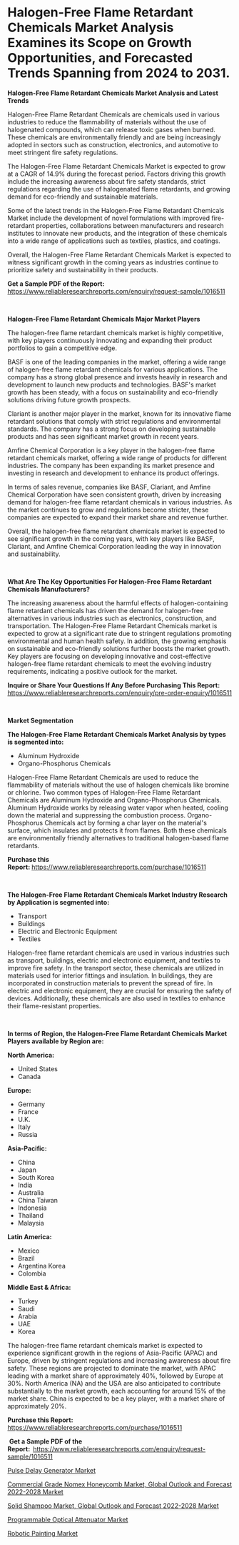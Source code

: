 <p><h1>Halogen-Free Flame Retardant Chemicals Market Analysis Examines its Scope on Growth Opportunities, and Forecasted Trends Spanning from 2024 to 2031.</h1></p><p><strong>Halogen-Free Flame Retardant Chemicals Market Analysis and Latest Trends</strong></p>
<p><p>Halogen-Free Flame Retardant Chemicals are chemicals used in various industries to reduce the flammability of materials without the use of halogenated compounds, which can release toxic gases when burned. These chemicals are environmentally friendly and are being increasingly adopted in sectors such as construction, electronics, and automotive to meet stringent fire safety regulations.</p><p>The Halogen-Free Flame Retardant Chemicals Market is expected to grow at a CAGR of 14.9% during the forecast period. Factors driving this growth include the increasing awareness about fire safety standards, strict regulations regarding the use of halogenated flame retardants, and growing demand for eco-friendly and sustainable materials.</p><p>Some of the latest trends in the Halogen-Free Flame Retardant Chemicals Market include the development of novel formulations with improved fire-retardant properties, collaborations between manufacturers and research institutes to innovate new products, and the integration of these chemicals into a wide range of applications such as textiles, plastics, and coatings.</p><p>Overall, the Halogen-Free Flame Retardant Chemicals Market is expected to witness significant growth in the coming years as industries continue to prioritize safety and sustainability in their products.</p></p>
<p><strong>Get a Sample PDF of the Report:&nbsp;</strong> <a href="https://www.reliableresearchreports.com/enquiry/request-sample/1016511">https://www.reliableresearchreports.com/enquiry/request-sample/1016511</a></p>
<p>&nbsp;</p>
<p><strong>Halogen-Free Flame Retardant Chemicals Major Market Players</strong></p>
<p><p>The halogen-free flame retardant chemicals market is highly competitive, with key players continuously innovating and expanding their product portfolios to gain a competitive edge. </p><p>BASF is one of the leading companies in the market, offering a wide range of halogen-free flame retardant chemicals for various applications. The company has a strong global presence and invests heavily in research and development to launch new products and technologies. BASF's market growth has been steady, with a focus on sustainability and eco-friendly solutions driving future growth prospects.</p><p>Clariant is another major player in the market, known for its innovative flame retardant solutions that comply with strict regulations and environmental standards. The company has a strong focus on developing sustainable products and has seen significant market growth in recent years.</p><p>Amfine Chemical Corporation is a key player in the halogen-free flame retardant chemicals market, offering a wide range of products for different industries. The company has been expanding its market presence and investing in research and development to enhance its product offerings.</p><p>In terms of sales revenue, companies like BASF, Clariant, and Amfine Chemical Corporation have seen consistent growth, driven by increasing demand for halogen-free flame retardant chemicals in various industries. As the market continues to grow and regulations become stricter, these companies are expected to expand their market share and revenue further.</p><p>Overall, the halogen-free flame retardant chemicals market is expected to see significant growth in the coming years, with key players like BASF, Clariant, and Amfine Chemical Corporation leading the way in innovation and sustainability.</p></p>
<p>&nbsp;</p>
<p><strong>What Are The Key Opportunities For Halogen-Free Flame Retardant Chemicals Manufacturers?</strong></p>
<p><p>The increasing awareness about the harmful effects of halogen-containing flame retardant chemicals has driven the demand for halogen-free alternatives in various industries such as electronics, construction, and transportation. The Halogen-Free Flame Retardant Chemicals market is expected to grow at a significant rate due to stringent regulations promoting environmental and human health safety. In addition, the growing emphasis on sustainable and eco-friendly solutions further boosts the market growth. Key players are focusing on developing innovative and cost-effective halogen-free flame retardant chemicals to meet the evolving industry requirements, indicating a positive outlook for the market.</p></p>
<p><strong>Inquire or Share Your Questions If Any Before Purchasing This Report:</strong> <a href="https://www.reliableresearchreports.com/enquiry/pre-order-enquiry/1016511">https://www.reliableresearchreports.com/enquiry/pre-order-enquiry/1016511</a></p>
<p>&nbsp;</p>
<p><strong>Market Segmentation</strong></p>
<p><strong>The Halogen-Free Flame Retardant Chemicals Market Analysis by types is segmented into:</strong></p>
<p><ul><li>Aluminum Hydroxide</li><li>Organo-Phosphorus Chemicals</li></ul></p>
<p><p>Halogen-Free Flame Retardant Chemicals are used to reduce the flammability of materials without the use of halogen chemicals like bromine or chlorine. Two common types of Halogen-Free Flame Retardant Chemicals are Aluminum Hydroxide and Organo-Phosphorus Chemicals. Aluminum Hydroxide works by releasing water vapor when heated, cooling down the material and suppressing the combustion process. Organo-Phosphorus Chemicals act by forming a char layer on the material's surface, which insulates and protects it from flames. Both these chemicals are environmentally friendly alternatives to traditional halogen-based flame retardants.</p></p>
<p><strong>Purchase this Report:&nbsp;</strong><a href="https://www.reliableresearchreports.com/purchase/1016511">https://www.reliableresearchreports.com/purchase/1016511</a></p>
<p>&nbsp;</p>
<p><strong>The Halogen-Free Flame Retardant Chemicals Market Industry Research by Application is segmented into:</strong></p>
<p><ul><li>Transport</li><li>Buildings</li><li>Electric and Electronic Equipment</li><li>Textiles</li></ul></p>
<p><p>Halogen-free flame retardant chemicals are used in various industries such as transport, buildings, electric and electronic equipment, and textiles to improve fire safety. In the transport sector, these chemicals are utilized in materials used for interior fittings and insulation. In buildings, they are incorporated in construction materials to prevent the spread of fire. In electric and electronic equipment, they are crucial for ensuring the safety of devices. Additionally, these chemicals are also used in textiles to enhance their flame-resistant properties.</p></p>
<p>&nbsp;</p>
<p><strong>In terms of Region, the Halogen-Free Flame Retardant Chemicals Market Players available by Region are:</strong></p>
<p>
    <p> <strong> North America: </strong>
        <ul>
            <li>United States</li>
            <li>Canada</li>
        </ul>
        </p> 
    <p> <strong> Europe: </strong>
        <ul>
            <li>Germany</li>
            <li>France</li>
            <li>U.K.</li>
            <li>Italy</li>
            <li>Russia</li>
        </ul>
        </p> 
    <p> <strong> Asia-Pacific: </strong>
        <ul>
            <li>China</li>
            <li>Japan</li>
            <li>South Korea</li>
            <li>India</li>
            <li>Australia</li>
            <li>China Taiwan</li>
            <li>Indonesia</li>
            <li>Thailand</li>
            <li>Malaysia</li>
        </ul>
        </p> 
    <p> <strong> Latin America: </strong>
        <ul>
            <li>Mexico</li>
            <li>Brazil</li>
            <li>Argentina Korea</li>
            <li>Colombia</li>
        </ul>
        </p> 
    <p> <strong> Middle East & Africa: </strong>
        <ul>
            <li>Turkey</li>
            <li>Saudi</li>
            <li>Arabia</li>
            <li>UAE</li>
            <li>Korea</li>
        </ul>
    </p>
    </p>
<p><p>The halogen-free flame retardant chemicals market is expected to experience significant growth in the regions of Asia-Pacific (APAC) and Europe, driven by stringent regulations and increasing awareness about fire safety. These regions are projected to dominate the market, with APAC leading with a market share of approximately 40%, followed by Europe at 30%. North America (NA) and the USA are also anticipated to contribute substantially to the market growth, each accounting for around 15% of the market share. China is expected to be a key player, with a market share of approximately 20%.</p></p>
<p><strong>Purchase this Report: </strong><a href="https://www.reliableresearchreports.com/purchase/1016511">https://www.reliableresearchreports.com/purchase/1016511</a></p>
<p>&nbsp;<strong>Get a Sample PDF of the Report:&nbsp;&nbsp;</strong><a href="https://www.reliableresearchreports.com/enquiry/request-sample/1016511">https://www.reliableresearchreports.com/enquiry/request-sample/1016511</a></p>
<p><strong></strong></p>
<p><p><a href="https://medium.com/@peterm12562/pulse-delay-generator-market-share-evolution-and-market-growth-trends-2024-2031-75f26771cbe2">Pulse Delay Generator Market</a></p><p><a href="https://github.com/prosalinda88/Market-Research-Report-List-3/blob/main/commercial-grade-nomex-honeycomb-market-global-outlook-and-forecast-2022-2028-market.md">Commercial Grade Nomex Honeycomb Market, Global Outlook and Forecast 2022-2028 Market</a></p><p><a href="https://github.com/NorbertYates/Market-Research-Report-List-3/blob/main/solid-shampoo-market-global-outlook-and-forecast-2022-2028-market.md">Solid Shampoo Market, Global Outlook and Forecast 2022-2028 Market</a></p><p><a href="https://medium.com/@peterm12562/programmable-optical-attenuator-market-insights-into-market-cagr-market-trends-and-growth-8f16a5935eff">Programmable Optical Attenuator Market</a></p><p><a href="https://medium.com/@malcomw102036/robotic-painting-market-exploring-market-share-market-trends-and-future-growth-5cda4a2949a5">Robotic Painting Market</a></p></p>
